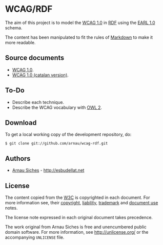 # WCAG/RDF

The aim of this project is to model the [WCAG 1.0](http://www.w3.org/TR/WCAG10/) in [RDF](http://www.w3.org/TR/1999/REC-rdf-syntax-19990222) using the [EARL 1.0](http://www.w3.org/TR/EARL10-Schema/) schema. 

The content has been manipulated to fit the rules of [Markdown](http://daringfireball.net/projects/markdown/) to make it more readable.


## Source documents

* [WCAG 1.0](http://www.w3.org/TR/WCAG10/).
* [WCAG 1.0 (catalan version)](http://www.w3.org/2006/11/WCAG_ca/).


## To-Do

* Describe each technique.
* Describe the WCAG vocabulary with [OWL 2](http://www.w3.org/TR/owl2-overview/).

## Download

To get a local working copy of the development repository, do:
    
    $ git clone git://github.com/arnau/wcag-rdf.git


## Authors

* [Arnau Siches](http://github.com/arnau) - <http://esbudellat.net>


## License

The content copied from the [W3C](http://www.w3.org) is copyrighted in each document. For more information see, their [copyright](http://www.w3.org/Consortium/Legal/ipr-notice#Copyright), [liability](http://www.w3.org/Consortium/Legal/ipr-notice#Legal_Disclaimer),  [trademark](http://www.w3.org/Consortium/Legal/ipr-notice#W3C_Trademarks) and  [document use](http://www.w3.org/Consortium/Legal/2002/copyright-documents-20021231) notes.

The license note expressed in each original document takes precedence.

The work original from Arnau Siches is free and unencumbered public domain software. For more information,
see <http://unlicense.org/> or the accompanying `UNLICENSE` file.
